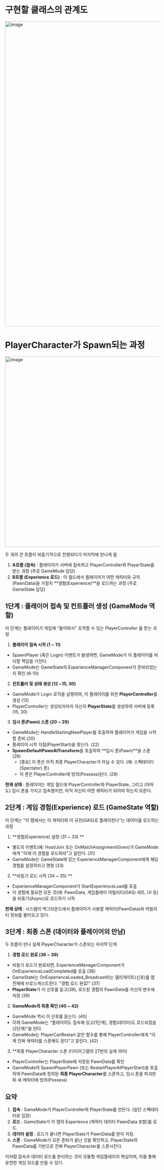 # 구현할 클래스의 관계도

<img width="1884" height="999" alt="image" src="https://github.com/user-attachments/assets/dbfb6888-8fca-43d1-a776-1ca0717f0af6" />

# PlayerCharacter가 Spawn되는 과정

<img width="1024" height="624" alt="image" src="https://github.com/user-attachments/assets/7b27533f-ddd5-4926-ad07-ac4eaddf0d30" />

두 개의 큰 흐름이 비동기적으로 진행되다가 마지막에 만나게 됨
1. **A흐름 (접속)** : 플레이어가 서버에 접속하고 PlayerController와 PlayerState를 받는 과정 (주로 GameMode 담당)
2. **B흐름 (Experience 로드)** : 이 월드에서 플레이어가 어떤 캐릭터와 규칙(PawnData)을 가질지 **경험(Experience)**을 로드하는 과정 (주로 GameState 담당)

## 1단계 : 플레이어 접속 및 컨트롤러 생성 (GameMode 역할)
이 단계는 플레이어가 게임에 "들어와서" 조작할 수 있는 PlayerController 를 받는 과정
1. **플레이어 접속 시작 (1 ~ 11)**
  - SpawnPlayer (혹은 Login) 이벤트가 발생하면, GameMode가 이 플레이어를 처리할 책임을 가진다.
  - GameMode는 GameState의 ExperienceManagerComponent가 준비되었는지 확인 (8-10)
2. **컨트롤러 및 상태 생성 (12 ~15, 30)**
  - GameMode가 Login 로직을 실행하여, 이 플레이어를 위한 **PlayerController**를 생성 (12)
  - PlayerController는 생성되자마자 자신의 **PlayerState**를 생성하여 서버에 등록 (15, 30)
3. **임시 폰(Pawn) 스폰 (20 ~ 29)**
  - GameMode는 HandleStartingNewPlayer를 호출하여 플레이어가 게임을 시작할 준비 (20)
  - 플레이어 시작 지점(PlayerStart)을 찾는다. (22)
  - **SpawnDefaultPawnAtTransform**을 호출하여 **임시 폰(Pawn)**을 스폰 (26)
    - [중요] 이 폰은 아직 최종 PlayerCharacter가 아닐 수 있다. (예: 스펙테이터(Spectator) 폰)
    - 이 폰은 PlayerController에 빙의(Possess)된다. (29)
  
  **현재 상태** : 플레이어는 게임 월드에 PlayerController와 PlayerState, 그리고 (아마도) 임시 폰을 가지고 접속했지만, 아직 자신이 어떤 캐릭터가 되어야 하는지 모른다.

## 2단계 : 게임 경험(Experience) 로드 (GameState 역할)
이 단계는 "이 맵에서는 이 캐릭터와 이 규친(GAS)로 플레이한다"는 데이터를 로드하는 과정
1. **경험(Experience) 설정 (31 ~ 33) **
  - 별도의 이벤트(예: Host/Join 또는 OnMatchAssignmentGiven)가 GameMode에게 "이제 이 경험을 로드하라"고 알린다. (31)
  - GameMode는 GameState에 있는 ExperienceManagerComponent에게 해당 경험을 설정하라고 명령 (33)
2. **비동기 로드 시작 (34 ~ 35) **
  - ExperienceManagerComponent가 StartExperienceLoad를 호출
  - 이 경험에 필요한 모든 것(예: PawnData, 게임플레이 어빌리티(GAS) 세트, UI 등)을 비동기(Async)로 로드하기 시작
  
  **현재 상태** : 시스템이 백그라운드에서 플레이어가 사용할 캐릭터(PawnData)와 어빌리티 정보를 불러오고 있다.

## 3단계 : 최종 스폰 (데이터와 플레이어의 만남)
두 흐름이 만나 실제 PlayerCharacter가 스폰되는 마지막 단계
1. **경험 로드 완료 (36 ~ 39)**
  - 비동기 로드가 완료되면, ExperienceManagerComponent가 OnExperienceLoadCompleted를 호출 (36)
  - GameState는 OnExperienceLoaded_Broadcast라는 델리게이트(신호)를 맵 전체에 브로드캐스트한다. "경험 로드 완료!" (37)
  - **PlayerState**가 이 신호를 듣고(38), 로드된 경험의 PawnData를 자신의 변수에 저장 (39)
2. **GameMode의 최종 확인 (40 ~ 42)**
  - GameMode 역시 이 신호를 듣는다. (40)
  - 이제 GameMode는 "플레이어도 접속해 있고(1단계), 경험(데이터)도 로드되었음(2단계)"을 안다.
  - GameMode는 PlayerCanRestart 같은 함수를 통해 PlayerController에게 "이제 진짜 캐릭터를 스폰해도 된다"고 알린다. (42)
3. **최종 PlayerCharacter 스폰 (다이어그램의 27번의 실제 의미)
  - PlayerController는 PlayerState에 저장된 PawnData를 확인
  - GameMode의 SpawnPlayerPawn (또는 RestartPlayerAtPlayerStart)을 호출하여 PawnData에 정의된 **최종 PlayerCharacter**를 스폰하고, 임시 폰을 파괴한 뒤 새 캐릭터에 빙의(Possess)

## 요약
1. **접속** : GameMode가 PlayerController와 PlayerState를 만든다. (일단 스펙테이터로 입장)
2. **로드** : GameState가 이 맵의 Experience (캐릭터 데이터 PawnData 포함)를 로드.
3. **데이터 설정** : 로드가 끝나면 PlayerState가 PawnData를 받아 저장.
4. **스폰** : GameMode가 모든 준비가 끝난 것을 확인하고, PlayerState의 PawnData를 기반으로 진짜 PlayerCharacter를 스폰시킨다.

이처럼 접속과 데이터 로드를 분리하는 것이 모듈형 게임플레이의 핵심이며, 이를 통해 유연한 게임 모드를 만들 수 있다.







